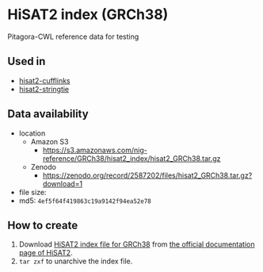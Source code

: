 # HiSAT2 index (GRCh38)

Pitagora-CWL reference data for testing

## Used in

- [hisat2-cufflinks](/workflows/hisat2-cufflinks)
- [hisat2-stringtie](/workflows/hisat2-stringtie)

## Data availability

- location
  - Amazon S3
    - https://s3.amazonaws.com/nig-reference/GRCh38/hisat2_index/hisat2_GRCh38.tar.gz
  - Zenodo
    - https://zenodo.org/record/2587202/files/hisat2_GRCh38.tar.gz?download=1
- file size:
- md5: `4ef5f64f419863c19a9142f94ea52e78`

## How to create

1. Download [HiSAT2 index file for GRCh38](ftp://ftp.ccb.jhu.edu/pub/infphilo/hisat2/data/grch38.tar.gz) from [the official documentation page of HiSAT2](http://www.ccb.jhu.edu/software/hisat2/manual.shtml).
2. `tar zxf` to unarchive the index file.
